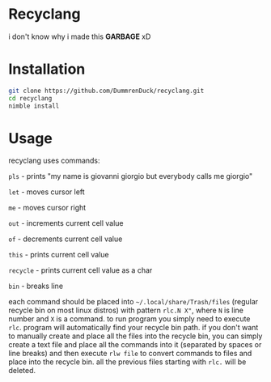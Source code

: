 # Recyclang
i don't know why i made this **GARBAGE** xD

# Installation
```bash
git clone https://github.com/DummrenDuck/recyclang.git
cd recyclang
nimble install
```

# Usage
recyclang uses commands:

`pls` - prints "my name is giovanni giorgio but everybody calls me giorgio"

`let` - moves cursor left

`me` - moves cursor right

`out` - increments current cell value

`of` - decrements current cell value

`this` - prints current cell value

`recycle` - prints current cell value as a char

`bin` - breaks line

each command should be placed into `~/.local/share/Trash/files` (regular recycle bin on most linux distros) with pattern `rlc.N X"`, where `N` is line number and `X` is a command. to run program you simply need to execute `rlc`. program will automatically find your recycle bin path.
if you don't want to manually create and place all the files into the recycle bin, you can simply create a text file and place all the commands into it (separated by spaces or line breaks) and then execute `rlw file` to convert commands to files and place into the recycle bin. all the previous files starting with `rlc.` will be deleted.

